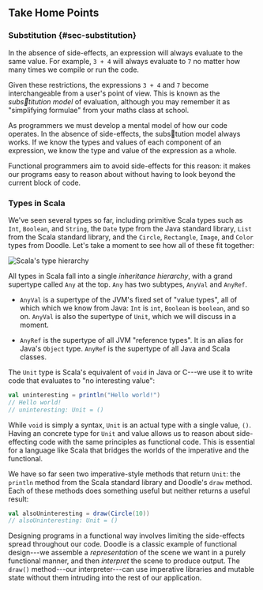 ## Take Home Points

### Substitution {#sec-substitution}

In the absence of side-effects,
an expression will always evaluate to the same value.
For example, `3 + 4` will always evaluate to `7`
no matter how many times we compile or run the code.

Given these restrictions, the expressions `3 + 4` and `7`
become interchangeable from a user's point of view.
This is known as the *subs􏰂titution model* of evaluation,
although you may remember it as "simplifying formulae"
from your maths class at school.

As programmers we must develop a mental model of how our code operates.
In the absence of side-effects, the subs􏰂tution model always works.
If we know the types and values of each component of an expression,
we know the type and value of the expression as a whole.

Functional programmers aim to avoid side-effects for this reason:
it makes our programs easy to reason about
without having to look beyond the current block of code.

### Types in Scala

We've seen several types so far,
including primitive Scala types such as `Int`, `Boolean`, and `String`,
the `Date` type from the Java standard library,
`List` from the Scala standard library,
and the `Circle`, `Rectangle`, `Image`, and `Color` types from Doodle.
Let's take a moment to see how all of these fit together:

![Scala's type hierarchy](src/pages/expressions/scala-type-hierarchy.pdf+svg)

All types in Scala fall into a single *inheritance hierarchy*,
with a grand supertype called `Any` at the top.
`Any` has two subtypes, `AnyVal` and `AnyRef`.

 - `AnyVal` is a supertype of the JVM's fixed set of "value types",
   all of which which we know from Java:
   `Int` is `int`, `Boolean` is `boolean`, and so on.
   `AnyVal` is also the supertype of `Unit`, which we will discuss in a moment.

 - `AnyRef` is the supertype of all JVM "reference types".
   It is an alias for Java's `Object` type.
   `AnyRef` is the supertype of all Java and Scala classes.

The `Unit` type is Scala's equivalent of `void` in Java or C---we use it
to write code that evaluates to "no interesting value":

~~~ scala
val uninteresting = println("Hello world!")
// Hello world!
// uninteresting: Unit = ()
~~~

While `void` is simply a syntax,
`Unit` is an actual type with a single value, `()`.
Having an concrete type for `Unit` and value allows us to reason about
side-effecting code with the same principles as functional code.
This is essential for a language like Scala that bridges the
worlds of the imperative and the functional.

We have so far seen two imperative-style methods that return `Unit`:
the `println` method from the Scala standard library and Doodle's `draw` method.
Each of these methods does something useful but neither returns a useful result:

~~~ scala
val alsoUninteresting = draw(Circle(10))
// alsoUninteresting: Unit = ()
~~~

Designing programs in a functional way involves limiting
the side-effects spread throughout our code.
Doodle is a classic example of functional design---we assemble
a *representation* of the scene we want in a purely functional manner,
and then *interpret* the scene to produce output.
The `draw()` method---our interpreter---can use imperative libraries
and mutable state without them intruding into the rest of our application.
